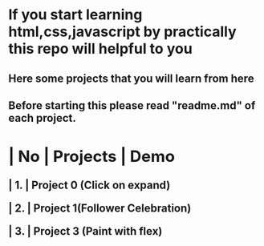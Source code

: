 # If you start learning html,css,javascript by practically this repo will helpful to you

<h2>Here some projects that you will learn from here<h2>

<strong>Before starting this please read "readme.md" of each project.

| No | Projects | Demo
--------------------------------------
| 1. | Project  0 (Click on expand)  

| 2. | Project 1(Follower Celebration) 

| 3. | Project 3 (Paint with flex) 
